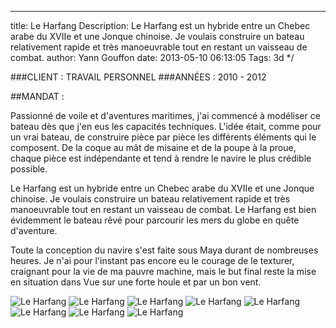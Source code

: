 ---
title: Le Harfang
Description: Le Harfang est un hybride entre un Chebec arabe du XVIIe et une Jonque chinoise. Je voulais construire un bateau relativement rapide et très manoeuvrable tout en restant un vaisseau de combat.
author: Yann Gouffon
date: 2013-05-10 06:13:05
Tags: 3d
*/

###CLIENT : TRAVAIL PERSONNEL
###ANNÉES : 2010 - 2012

##MANDAT :

Passionné de voile et d'aventures maritimes, j'ai commencé à modéliser ce bateau dès que j'en eus les capacités techniques. L'idée était, comme pour un vrai bateau, de construire pièce par pièce les différents éléments qui le composent. De la coque au mât de misaine et de la poupe à la proue, chaque pièce est indépendante et tend à rendre le navire le plus crédible possible.

Le Harfang est un hybride entre un Chebec arabe du XVIIe et une Jonque chinoise. Je voulais construire un bateau relativement rapide et très manoeuvrable tout en restant un vaisseau de combat. Le Harfang est bien évidemment le bateau rêvé pour parcourir les mers du globe en quête d'aventure.

Toute la conception du navire s'est faite sous Maya durant de nombreuses heures. Je n'ai pour l'instant pas encore eu le courage de le texturer, craignant pour la vie de ma pauvre machine, mais le but final reste la mise en situation dans Vue sur une forte houle et par un bon vent. 

![Le Harfang](http://staging.yago.io/content/images/junk01.jpg.jpg)
![Le Harfang](http://staging.yago.io/content/images/junk02.jpg.jpg)
![Le Harfang](http://staging.yago.io/content/images/junk03.jpg.jpg)
![Le Harfang](http://staging.yago.io/content/images/junk04.jpg.jpg)
![Le Harfang](http://staging.yago.io/content/images/junk05.jpg.jpg)
![Le Harfang](http://staging.yago.io/content/images/junk06.jpg.jpg)
![Le Harfang](http://staging.yago.io/content/images/junk07.jpg.jpg)
![Le Harfang](http://staging.yago.io/content/images/junk08.jpg.jpg)
